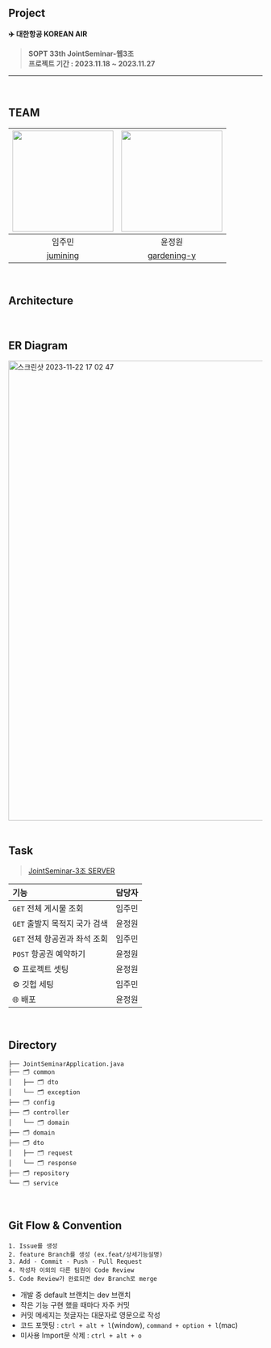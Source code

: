 ## Project
**✈️ 대한항공 KOREAN AIR**
> **SOPT 33th JointSeminar-웹3조**  
> **프로젝트 기간 : 2023.11.18 ~ 2023.11.27**

--- 
<br>

## TEAM
|<img width="200" src="https://github.com/SOPT-33th-JointSeminar-3/Server/assets/76610340/5bdb6ee2-300c-4d2a-8dbb-008af448afe0">|<img width="200" src="https://github.com/SOPT-33th-JointSeminar-3/Server/assets/76610340/a4f9cc94-31df-4512-89df-cb5521f3e4cf">|
|:---:|:---:|
|임주민|윤정원|
|[jumining](https://github.com/jumining)|[gardening-y](https://github.com/gardening-y)|

<br>

## Architecture

<br>



## ER Diagram
<img width="910" alt="스크린샷 2023-11-22 17 02 47" src="https://github.com/SOPT-33th-JointSeminar-3/Server/assets/76610340/746f56f0-599b-4e62-a4e5-b042c322646f">

<br>
<br>

## Task
> [JointSeminar-3조 SERVER](https://www.notion.so/KOREAN-AIR-3-SERVER-0631c0575dfe44fbb6f095b0a85b1943)


| 기능 | 담당자 |
|:----------|:----:|
| `GET` 전체 게시물 조회 | 임주민 |
| `GET` 출발지 목적지 국가 검색 | 윤정원 |
| `GET` 전체 항공권과 좌석 조회 | 임주민 |
| `POST` 항공권 예약하기 | 윤정원 |
| ⚙️ 프로젝트 셋팅 | 윤정원 |
| ⚙️ 깃헙 세팅 | 임주민 |
| 🌐 배포 | 윤정원 |

<br>

## Directory
```
├── JointSeminarApplication.java
├── 🗂️ common
│   ├── 🗂️ dto
│   └── 🗂️ exception
├── 🗂️ config
├── 🗂️ controller
│   └── 🗂️ domain
├── 🗂️ domain
├── 🗂️ dto
│   ├── 🗂️ request
│   └── 🗂️ response
├── 🗂️ repository
└── 🗂️ service
```

<br>



## Git Flow & Convention


```
1. Issue를 생성
2. feature Branch를 생성 (ex.feat/상세기능설명)
3. Add - Commit - Push - Pull Request
4. 작성자 이외의 다른 팀원이 Code Review
5. Code Review가 완료되면 dev Branch로 merge
```

- 개발 중 default 브랜치는 dev 브랜치
- 작은 기능 구현 했을 때마다 자주 커밋
- 커밋 메세지는 첫글자는 대문자로 영문으로 작성
- 코드 포맷팅 : `ctrl + alt + l`(window), `command + option + l`(mac)
- 미사용 Import문 삭제 : `ctrl + alt + o`
  
<br>


